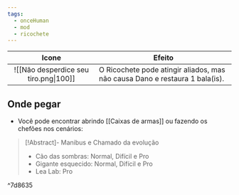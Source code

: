 ```yaml
---
tags:
  - onceHuman
  - mod
  - ricochete
---
```


|              Icone              | Efeito                                                       |
| :-----------------------------: | ------------------------------------------------------------ |
| ![[Não desperdice seu tiro.png\|100]] |  O Ricochete pode atingir aliados, mas não causa Dano e restaura 1 bala(is). |

## Onde pegar

- Você pode encontrar abrindo [[Caixas de armas]] ou fazendo os chefões nos cenários:

> [!Abstract]- Manibus e Chamado da evolução
> - Cão das sombras: Normal, Difícil e Pro
> - Gigante esquecido: Normal, Difícil e Pro
> - Lea Lab: Pro

^7d8635

